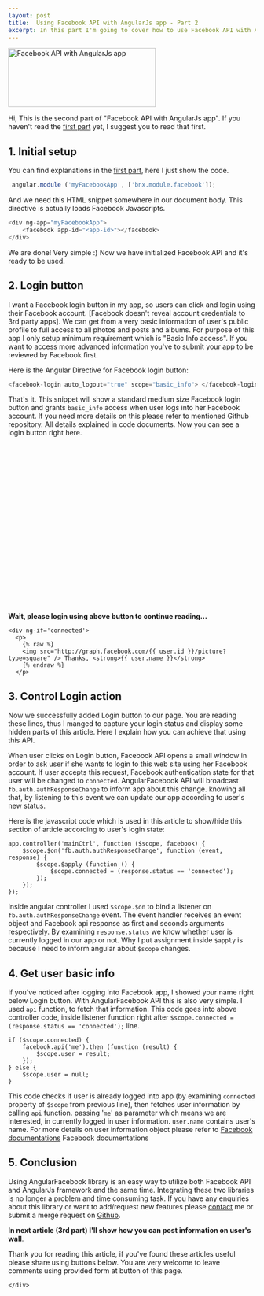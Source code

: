 ```yaml
---
layout: post
title:  Using Facebook API with AngularJs app - Part 2
excerpt: In this part I'm going to cover how to use Facebook API with AngularJs App to implement Facebook Login feature. With this feature you can easily integrate your AngularJs apps with Facebook social oAuth.
---
```


[<img class="size-medium wp-image-845 aligncenter" title="AngularJS Facebook" alt="Facebook API with AngularJs app" src="http://www.boynux.com/wp-content/uploads/2014/03/angularjs-facebook-300x120.png" width="300" height="120" />][1]

Hi, This is the second part of "Facebook API with AngularJs app". If you haven't read the [first part][2] yet, I suggest you to read that first. 

## 1. Initial setup

You can find explanations in the <a href="http://www.boynux.com/facebook-api-with-angularjs-app-part-1/" title="Using Facebook API with AngularJs app – Part 1" target="_blank">first part</a>, here I just show the code. 

```javascript
 angular.module ('myFacebookApp', ['bnx.module.facebook']);
```

And we need this HTML snippet somewhere in our document body. This directive is actually loads Facebook Javascripts. 

```javascript
<div ng-app="myFacebookApp">
    <facebook app-id="<app-id>"></facebook>
</div>
```

We are done! Very simple :) Now we have initialized Facebook API and it's ready to be used.

<script src="//ajax.googleapis.com/ajax/libs/angularjs/1.2.15/angular.min.js"></script> 
<script src="{{ site.baseurl }}/javascripts/facebook.js?"></script>

<script language="javascript">
var app = angular.module ('myFacebookApp', ['bnx.module.facebook']);
app.controller('mainCtrl', function ($scope, facebook) {
    $scope.$on('fb.auth.authResponseChange', function (event, response) {
        $scope.$apply (function () {
            $scope.connected = (response.status == 'connected');

            if ($scope.connected) {
                facebook.api ('me').then (function (result) {
                    $scope.user = result;
                });
            } else {
                $scope.user = null;
            }
        });
    });
});
</script> 

## 2. Login button

I want a Facebook login button in my app, so users can click and login using their Facebook account. [Facebook doesn&#39;t reveal account credentials to 3rd party apps]. We can get from a very basic information of user&#39;s public profile to full access to all photos and posts and albums. For purpose of this app I only setup minimum requirement which is &quot;Basic Info access&quot;. If you want to access more advanced information you&#39;ve to submit your app to be reviewed by Facebook first.

Here is the Angular Directive for Facebook login button:

```javascript
<facebook-login auto_logout="true" scope="basic_info"> </facebook-login>
```
That&#39;s it. This snippet will show a standard medium size Facebook login button and grants `basic_info` access when user logs into her Facebook account. If you need more details on this please refer to mentioned Github repository. All details explained in code documents. Now you can see a login button right here.

<script async src="//pagead2.googlesyndication.com/pagead/js/adsbygoogle.js"></script> 
<!-- Display Large Rectangle -->
<ins class="adsbygoogle" 
    style="display:inline-block;width:336px;height:280px" 
    data-ad-client="ca-pub-7360583392867579" 
    data-ad-slot="7819924448">
</ins> 
<script> (adsbygoogle = window.adsbygoogle || []).push({}); </script>

<div ng-app="myFacebookApp" markdown="1">
  <facebook app-id="1491187207767298"></facebook> 
  <facebook-login scope="basic_info" auto_logout="true"></facebook-login> 
  <br /> <br /> 
  <div ng-controller='mainCtrl'>
    <div ng-if='!connected'>
      <p>
        <strong>Wait, please login using above button to continue reading...</strong>
      </p>
    </div>

    <div ng-if='connected'>
      <p>
        {% raw %}
        <img src="http://graph.facebook.com/{{ user.id }}/picture?type=square" /> Thanks, <strong>{{ user.name }}</strong>
        {% endraw %}
      </p>
 
<h2>3. Control Login action</h2>

<p>Now we successfully added Login button to our page. You are reading these lines, thus I manged to capture your login status and display some hidden parts of this article. Here I explain how you can achieve that using this API.</p>

<p>When user clicks on Login button, Facebook API opens a small window in order to ask user if she wants to login to this web site using her Facebook account. If user accepts this request, Facebook authentication state for that user will be changed to <code>connected</code>. AngularFacebook API will broadcast <code>fb.auth.authResponseChange</code> to inform app about this change. knowing all that, by listening to this event we can update our app according to user&#39;s new status.</p>

<p>Here is the javascript code which is used in this article to show/hide this section of article according to user&#39;s login state:</p>
<div class="highlight"><pre><code class="language-javascript" data-lang="javascript"><span class="nx">app</span><span class="p">.</span><span class="nx">controller</span><span class="p">(</span><span class="s1">&#39;mainCtrl&#39;</span><span class="p">,</span> <span class="kd">function</span> <span class="p">(</span><span class="nx">$scope</span><span class="p">,</span> <span class="nx">facebook</span><span class="p">)</span> <span class="p">{</span> 
    <span class="nx">$scope</span><span class="p">.</span><span class="nx">$on</span><span class="p">(</span><span class="s1">&#39;fb.auth.authResponseChange&#39;</span><span class="p">,</span> <span class="kd">function</span> <span class="p">(</span><span class="nx">event</span><span class="p">,</span> <span class="nx">response</span><span class="p">)</span> <span class="p">{</span> 
        <span class="nx">$scope</span><span class="p">.</span><span class="nx">$apply</span> <span class="p">(</span><span class="kd">function</span> <span class="p">()</span> <span class="p">{</span> 
            <span class="nx">$scope</span><span class="p">.</span><span class="nx">connected</span> <span class="o">=</span> <span class="p">(</span><span class="nx">response</span><span class="p">.</span><span class="nx">status</span> <span class="o">==</span> <span class="s1">&#39;connected&#39;</span><span class="p">);</span> 
        <span class="p">});</span> 
    <span class="p">});</span> 
<span class="p">});</span>
</code></pre></div>
<p>Inside angular controller I used <code>$scope.$on</code> to bind a listener on <code>fb.auth.authResponseChange</code> event. The event handler receives an event object and Facebook api response as first and seconds arguments respectively. By examining <code>response.status</code> we know whether user is currently logged in our app or not. Why I put assignment inside <code>$apply</code> is because I need to inform angular about <code>$scope</code> changes.</p>

<h2>4. Get user basic info</h2>

<p>If you&#39;ve noticed after logging into Facebook app, I showed your name right below Login button. With AngularFacebook API this is also very simple. I used <code>api</code> function, to fetch that information. This code goes into above controller code, inside listener function right after <code>$scope.connected = (response.status == &#39;connected&#39;);</code> line.</p>
<div class="highlight"><pre><code class="language-javascript" data-lang="javascript"><span class="k">if</span> <span class="p">(</span><span class="nx">$scope</span><span class="p">.</span><span class="nx">connected</span><span class="p">)</span> <span class="p">{</span> 
    <span class="nx">facebook</span><span class="p">.</span><span class="nx">api</span><span class="p">(</span><span class="s1">&#39;me&#39;</span><span class="p">).</span><span class="nx">then</span> <span class="p">(</span><span class="kd">function</span> <span class="p">(</span><span class="nx">result</span><span class="p">)</span> <span class="p">{</span> 
        <span class="nx">$scope</span><span class="p">.</span><span class="nx">user</span> <span class="o">=</span> <span class="nx">result</span><span class="p">;</span> 
    <span class="p">});</span> 
<span class="p">}</span> <span class="k">else</span> <span class="p">{</span> 
    <span class="nx">$scope</span><span class="p">.</span><span class="nx">user</span> <span class="o">=</span> <span class="kc">null</span><span class="p">;</span> 
<span class="p">}</span>
</code></pre></div>
<p>This code checks if user is already logged into app (by examining <code>connected</code> property of <code>$scope</code> from previous line), then fetches user information by calling <code>api</code> function. passing &#39;<code>me</code>&#39; as parameter which means we are interested, in currently logged in user information. <code>user.name</code> contains user&#39;s name. For more details on user information object please refer to <a href="https://developers.facebook.com/docs/graph-api/reference/v2.0/user">Facebook documentations</a> Facebook documentations</p>

<h2>5. Conclusion</h2>

<p>Using AngularFacebook library is an easy way to utilize both Facebook API and AngularJs framework and the same time. Integrating these two libraries is no longer a problem and time consuming task. If you have any enquiries about this library or want to add/request new features please <a href="http://www.boynux.com/im-here/">contact</a> me or submit a merge request on <a href="https://github.com/boynux/AngularFacebook">Github</a>.</p>

<p><strong>In next article (3rd part) I&#39;ll show how you can post information on user&#39;s wall</strong>.</p>

<p>Thank you for reading this article, if you&#39;ve found these articles useful please share using buttons below. You are very welcome to leave comments using provided form at button of this page.</p>

     
    </div>
  </div>
</div>

<!-- Responsive Display -->
<ins class="adsbygoogle" 
    style="display:block" 
    data-ad-client="ca-pub-7360583392867579" 
    data-ad-slot="4587256441" 
    data-ad-format="auto">
</ins> 
<script> (adsbygoogle = window.adsbygoogle || []).push({}); </script>

[1]: http://www.boynux.com/wp-content/uploads/2014/03/angularjs-facebook.png
[2]: http://www.boynux.com/facebook-api-with-angularjs-app-part-1/ "Using Facebook API with AngularJs app – Part 1"
